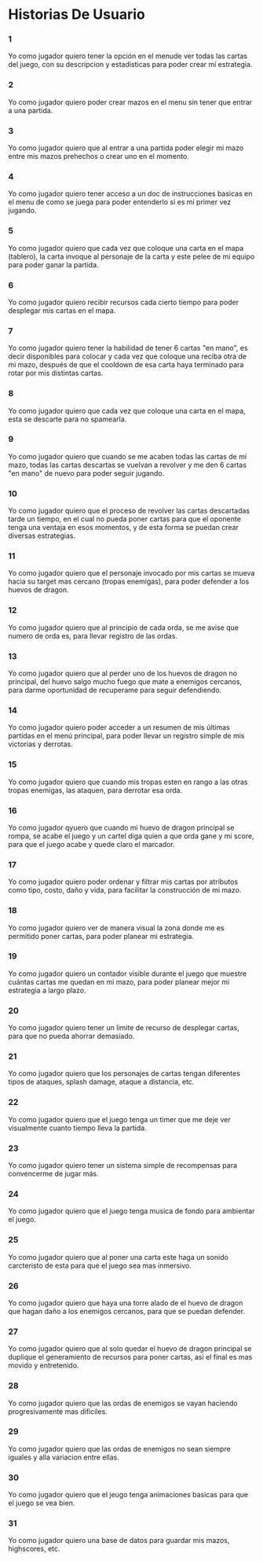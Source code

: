 # **Historias De Usuario**

### **1**

Yo como jugador quiero tener la opción en el menude ver todas las cartas del juego, con su descripcion y estadisticas para poder crear mi estrategia.

### **2**

Yo como jugador quiero poder crear mazos en el menu sin tener que entrar a una partida.

### **3**

Yo como jugador quiero que al entrar a una partida poder elegir mi mazo entre mis mazos prehechos o crear uno en el momento.

### **4**

Yo como jugador quiero tener acceso a un doc de instrucciones basicas en el menu de como se juega para poder entenderlo si es mi primer vez jugando.

### **5**

Yo como jugador quiero que cada vez que coloque una carta en el mapa (tablero), la carta invoque al personaje de la carta y este pelee de mi equipo para poder ganar la partida.

### **6**

Yo como jugador quiero recibir recursos cada cierto tiempo para poder desplegar mis cartas en el mapa.

### **7**

Yo como jugador quiero tener la habilidad de tener 6 cartas "en mano", es decir disponibles para colocar y cada vez que coloque una reciba otra de mi mazo, después de que el cooldown de esa carta haya terminado para rotar por mis distintas cartas.

### **8**

Yo como jugador quiero que cada vez que coloque una carta en el mapa, esta se descarte para no spamearla.

### **9**

Yo como jugador quiero que cuando se me acaben todas las cartas de mi mazo, todas las cartas descartas se vuelvan a revolver y me den 6 cartas "en mano" de nuevo para poder seguir jugando.

### **10**

Yo como jugador quiero que el proceso de revolver las cartas descartadas tarde un tiempo, en el cual no pueda poner cartas para que el oponente tenga una ventaja en esos momentos, y de esta forma se puedan crear diversas estrategias.

### **11**

Yo como jugador quiero que el personaje invocado por mis cartas se mueva hacia su target mas cercano (tropas enemigas), para poder defender a los huevos de dragon.

### **12**

Yo como jugador quiero que al principio de cada orda, se me avise que numero de orda es, para llevar registro de las ordas.

### **13**

Yo como jugador quiero que al perder uno de los huevos de dragon no principal, del huevo salgo mucho fuego que mate a enemigos cercanos, para darme oportunidad de recuperame para seguir defendiendo.

### **14**

Yo como jugador quiero poder acceder a un resumen de mis últimas partidas en el menú principal, para poder llevar un registro simple de mis victorias y derrotas.

### **15**

Yo como jugador quiero que cuando mis tropas esten en rango a las otras tropas enemigas, las ataquen, para derrotar esa orda.

### **16**

Yo como jugador qyuero que cuando mi huevo de dragon principal se rompa, se acabe el juego y un cartel diga quien a que orda gane y mi score, para que el juego acabe y quede claro el marcador.

### **17**

Yo como jugador quiero poder ordenar y filtrar mis cartas por atributos como tipo, costo, daño y vida, para facilitar la construcción de mi mazo.

### **18**

Yo como jugador quiero ver de manera visual la zona donde me es permitido poner cartas, para poder planear mi estrategia.

### **19**

Yo como jugador quiero un contador visible durante el juego que muestre cuántas cartas me quedan en mi mazo, para poder planear mejor mi estrategia a largo plazo.

### **20**

Yo como jugador quiero tener un limite de recurso de desplegar cartas, para que no pueda ahorrar demasiado.

### **21**

Yo como jugador quiero que los personajes de cartas tengan diferentes tipos de ataques, splash damage, ataque a distancia, etc.

### **22**

Yo como jugador quiero que el juego tenga un timer que me deje ver visualmente cuanto tiempo lleva la partida.

### **23**

Yo como jugador quiero tener un sistema simple de recompensas para convencerme de jugar más.

### **24**

Yo como jugador quiero que el juego tenga musica de fondo para ambientar el juego.

### **25**

Yo como jugador quiero que al poner una carta este haga un sonido carcteristo de esta para que el juego sea mas inmersivo.

### **26**

Yo como jugador quiero que haya una torre alado de el huevo de dragon que hagan daño a los enemigos cercanos, para que se puedan defender.

### **27**

Yo como jugador quiero que al solo quedar el huevo de dragon principal se duplique el generamiento de recursos para poner cartas, asi el final es mas movido y entretenido.

### **28**

Yo como jugador quiero que las ordas de enemigos se vayan haciendo progresivamente mas dificiles.

### **29**

Yo como jugador quiero que las ordas de enemigos no sean siempre iguales y alla variacion entre ellas.

### **30**

Yo como jugador quiero que el jeugo tenga animaciones basicas para que el juego se vea bien.

### **31**

Yo como jugador quiero una base de datos para guardar mis mazos, highscores, etc.
